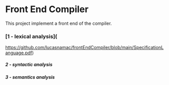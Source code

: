 # Front End Compiler

This project implement a front end of  the compiler. 

### [1 - lexical analysis](
https://github.com/lucasnamac/frontEndCompiler/blob/main/SpecificationLanguage.pdf)
##### 2 - syntactic analysis
##### 3 - semantics analysis
​    

